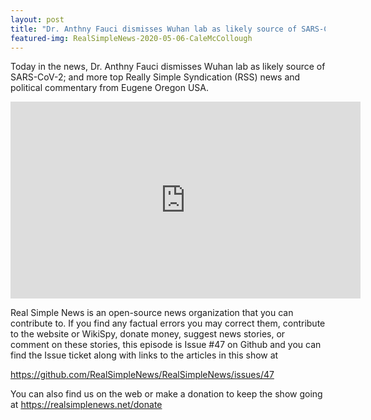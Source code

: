 ```yaml
---
layout: post
title: "Dr. Anthny Fauci dismisses Wuhan lab as likely source of SARS-CoV-2"
featured-img: RealSimpleNews-2020-05-06-CaleMcCollough
---
```


Today in the news, Dr. Anthny Fauci dismisses Wuhan lab as likely source of SARS-CoV-2; and more top Really Simple Syndication (RSS) news and political commentary from Eugene Oregon USA.

<iframe width="560" height="315" src="https://www.youtube.com/embed/0K0Gadvq_3Q" frameborder="0" allow="accelerometer; autoplay; encrypted-media; gyroscope; picture-in-picture" allowfullscreen></iframe>

Real Simple News is an open-source news organization that you can contribute to. If you find any factual errors you may correct them, contribute to the website or WikiSpy, donate money, suggest news stories, or comment on these stories, this episode is Issue #47 on Github and you can find the Issue ticket along with links to the articles in this show at 

<https://github.com/RealSimpleNews/RealSimpleNews/issues/47>

You can also find us on the web or make a donation to keep the show going at <https://realsimplenews.net/donate>
